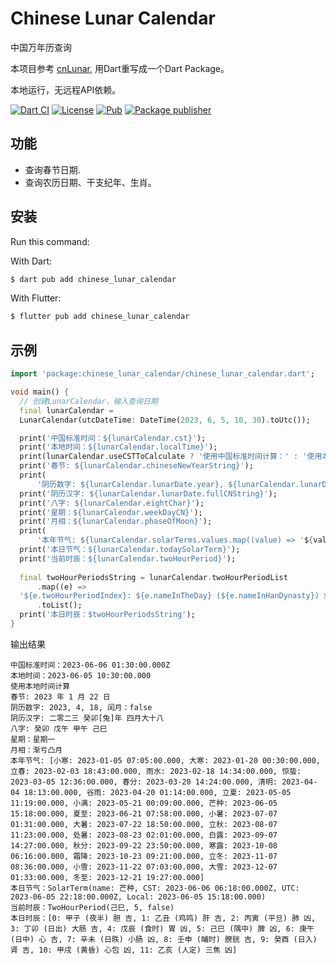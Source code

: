 # Chinese Lunar Calendar

中国万年历查询

本项目参考 [cnLunar](https://github.com/OPN48/cnlunar/tree/master), 用Dart重写成一个Dart Package。

本地运行，无远程API依赖。

[![Dart CI](https://github.com/m11v/chinese_lunar_calendar/actions/workflows/main.yml/badge.svg?branch=main)](https://github.com/m11v/chinese_lunar_calendar)
[![License](https://img.shields.io/github/license/m11v/chinese_lunar_calendar)](https://github.com/m11v/chinese_lunar_calendar/blob/main/LICENSE)
[![Pub](https://img.shields.io/pub/v/chinese_lunar_calendar?label=Pub)](https://pub.dev/packages/chinese_lunar_calendar)
[![Package publisher](https://img.shields.io/pub/publisher/chinese_lunar_calendar.svg)](https://pub.dev/packages/chinese_lunar_calendar/publisher)

## 功能
- 查询春节日期.
- 查询农历日期、干支纪年、生肖。

## 安装

Run this command:

With Dart:
```dart
$ dart pub add chinese_lunar_calendar
```

With Flutter:

```dart
$ flutter pub add chinese_lunar_calendar
```

## 示例
```dart
import 'package:chinese_lunar_calendar/chinese_lunar_calendar.dart';

void main() {
  // 创建LunarCalendar，输入查询日期
  final lunarCalendar =
  LunarCalendar(utcDateTime: DateTime(2023, 6, 5, 10, 30).toUtc());

  print('中国标准时间：${lunarCalendar.cst}');
  print('本地时间：${lunarCalendar.localTime}');
  print(lunarCalendar.useCSTToCalculate ? '使用中国标准时间计算：' : '使用本地时间计算');
  print('春节: ${lunarCalendar.chineseNewYearString}');
  print(
      '阴历数字: ${lunarCalendar.lunarDate.year}, ${lunarCalendar.lunarDate.month}, ${lunarCalendar.lunarDate.day}, 闰月：${lunarCalendar.lunarDate.isLeapMonth}');
  print('阴历汉字: ${lunarCalendar.lunarDate.fullCNString}');
  print('八字: ${lunarCalendar.eightChar}');
  print('星期：${lunarCalendar.weekDayCN}');
  print('月相：${lunarCalendar.phaseOfMoon}');
  print(
      '本年节气: ${lunarCalendar.solarTerms.values.map((value) => '${value.name}: ${value.getTime(useCSTToCalculate: lunarCalendar.useCSTToCalculate)}').toList()}');
  print('本日节气：${lunarCalendar.todaySolarTerm}');
  print('当前时辰：${lunarCalendar.twoHourPeriod}');
  
  final twoHourPeriodsString = lunarCalendar.twoHourPeriodList
      .map((e) =>
  '${e.twoHourPeriodIndex}: ${e.nameInTheDay} (${e.nameInHanDynasty}) ${e.meridian} ${e.isLuckyName}')
      .toList();
  print('本日时辰：$twoHourPeriodsString');
}

```
输出结果
```text
中国标准时间：2023-06-06 01:30:00.000Z
本地时间：2023-06-05 10:30:00.000
使用本地时间计算
春节: 2023 年 1 月 22 日
阴历数字: 2023, 4, 18, 闰月：false
阴历汉字: 二零二三 癸卯[兔]年 四月大十八
八字: 癸卯 戊午 甲午 己巳
星期：星期一
月相：渐亏凸月
本年节气: [小寒: 2023-01-05 07:05:00.000, 大寒: 2023-01-20 00:30:00.000, 立春: 2023-02-03 18:43:00.000, 雨水: 2023-02-18 14:34:00.000, 惊蛰: 2023-03-05 12:36:00.000, 春分: 2023-03-20 14:24:00.000, 清明: 2023-04-04 18:13:00.000, 谷雨: 2023-04-20 01:14:00.000, 立夏: 2023-05-05 11:19:00.000, 小满: 2023-05-21 00:09:00.000, 芒种: 2023-06-05 15:18:00.000, 夏至: 2023-06-21 07:58:00.000, 小暑: 2023-07-07 01:31:00.000, 大暑: 2023-07-22 18:50:00.000, 立秋: 2023-08-07 11:23:00.000, 处暑: 2023-08-23 02:01:00.000, 白露: 2023-09-07 14:27:00.000, 秋分: 2023-09-22 23:50:00.000, 寒露: 2023-10-08 06:16:00.000, 霜降: 2023-10-23 09:21:00.000, 立冬: 2023-11-07 08:36:00.000, 小雪: 2023-11-22 07:03:00.000, 大雪: 2023-12-07 01:33:00.000, 冬至: 2023-12-21 19:27:00.000]
本日节气：SolarTerm(name: 芒种, CST: 2023-06-06 06:18:00.000Z, UTC: 2023-06-05 22:18:00.000Z, Local: 2023-06-05 15:18:00.000)
当前时辰：TwoHourPeriod(己巳, 5, false)
本日时辰：[0: 甲子 (夜半) 胆 吉, 1: 乙丑 (鸡鸣) 肝 吉, 2: 丙寅 (平旦) 肺 凶, 3: 丁卯 (日出) 大肠 吉, 4: 戊辰 (食时) 胃 凶, 5: 己巳 (隅中) 脾 凶, 6: 庚午 (日中) 心 吉, 7: 辛未 (日昳) 小肠 凶, 8: 壬申 (晡时) 膀胱 吉, 9: 癸酉 (日入) 肾 吉, 10: 甲戌 (黄昏) 心包 凶, 11: 乙亥 (人定) 三焦 凶]
```
